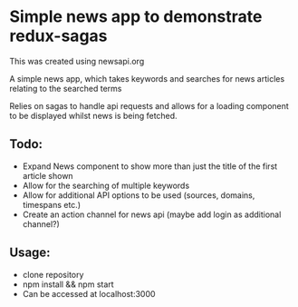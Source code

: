# Simple news app to demonstrate redux-sagas

This was created using newsapi.org

A simple news app, which takes keywords and searches for news articles relating to the searched terms

Relies on sagas to handle api requests and allows for a loading component to be displayed whilst news is being fetched.

## Todo:

* Expand News component to show more than just the title of the first article shown
* Allow for the searching of multiple keywords 
* Allow for additional API options to be used (sources, domains, timespans etc.)
* Create an action channel for news api (maybe add login as additional channel?)


## Usage:
* clone repository
* npm install && npm start
* Can be accessed at localhost:3000
